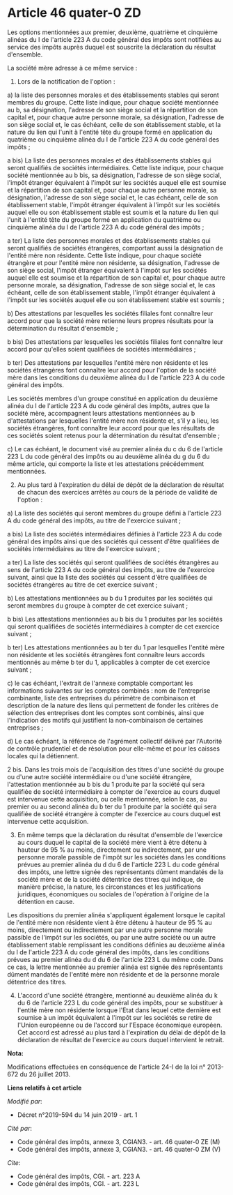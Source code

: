 # Article 46 quater-0 ZD

Les options mentionnées aux premier, deuxième, quatrième et cinquième alinéas du I de l'article 223 A du code général des
impôts sont notifiées au service des impôts auprès duquel est souscrite la déclaration du résultat d'ensemble.

La société mère adresse à ce même service :

1. Lors de la notification de l'option :

a) la liste des personnes morales et des établissements stables qui seront membres du groupe. Cette liste indique, pour
chaque société mentionnée au b, sa désignation, l'adresse de son siège social et la répartition de son capital et, pour
chaque autre personne morale, sa désignation, l'adresse de son siège social et, le cas échéant, celle de son établissement
stable, et la nature du lien qui l'unit à l'entité tête du groupe formé en application du quatrième ou cinquième alinéa du I
de l'article 223 A du code général des impôts ;

a bis) La liste des personnes morales et des établissements stables qui seront qualifiés de sociétés intermédiaires. Cette
liste indique, pour chaque société mentionnée au b bis, sa désignation, l'adresse de son siège social, l'impôt étranger
équivalent à l'impôt sur les sociétés auquel elle est soumise et la répartition de son capital et, pour chaque autre personne
morale, sa désignation, l'adresse de son siège social et, le cas échéant, celle de son établissement stable, l'impôt étranger
équivalent à l'impôt sur les sociétés auquel elle ou son établissement stable est soumis et la nature du lien qui l'unit à
l'entité tête du groupe formé en application du quatrième ou cinquième alinéa du I de l'article 223 A du code général des
impôts ;

a ter) La liste des personnes morales et des établissements stables qui seront qualifiés de sociétés étrangères, comportant
aussi la désignation de l'entité mère non résidente. Cette liste indique, pour chaque société étrangère et pour l'entité mère
non résidente, sa désignation, l'adresse de son siège social, l'impôt étranger équivalent à l'impôt sur les sociétés auquel
elle est soumise et la répartition de son capital et, pour chaque autre personne morale, sa désignation, l'adresse de son
siège social et, le cas échéant, celle de son établissement stable, l'impôt étranger équivalent à l'impôt sur les sociétés
auquel elle ou son établissement stable est soumis ;

b) Des attestations par lesquelles les sociétés filiales font connaître leur accord pour que la société mère retienne leurs
propres résultats pour la détermination du résultat d'ensemble ;

b bis) Des attestations par lesquelles les sociétés filiales font connaître leur accord pour qu'elles soient qualifiées de
sociétés intermédiaires ;

b ter) Des attestations par lesquelles l'entité mère non résidente et les sociétés étrangères font connaître leur accord pour
l'option de la société mère dans les conditions du deuxième alinéa du I de l'article 223 A du code général des impôts.

Les sociétés membres d'un groupe constitué en application du deuxième alinéa du I de l'article 223 A du code général des
impôts, autres que la société mère, accompagnent leurs attestations mentionnées au b d'attestations par lesquelles l'entité
mère non résidente et, s'il y a lieu, les sociétés étrangères, font connaître leur accord pour que les résultats de ces
sociétés soient retenus pour la détermination du résultat d'ensemble ;

c) Le cas échéant, le document visé au premier alinéa du c du 6 de l'article 223 L du code général des impôts ou au deuxième
alinéa du g du 6 du même article, qui comporte la liste et les attestations précédemment mentionnées.

2. Au plus tard à l'expiration du délai de dépôt de la déclaration de résultat de chacun des exercices arrêtés au cours de la
période de validité de l'option :

a) La liste des sociétés qui seront membres du groupe défini à l'article 223 A du code général des impôts, au titre de
l'exercice suivant ;

a bis) La liste des sociétés intermédiaires définies à l'article 223 A du code général des impôts ainsi que des sociétés qui
cessent d'être qualifiées de sociétés intermédiaires au titre de l'exercice suivant ;

a ter) La liste des sociétés qui seront qualifiées de sociétés étrangères au sens de l'article 223 A du code général des
impôts, au titre de l'exercice suivant, ainsi que la liste des sociétés qui cessent d'être qualifiées de sociétés étrangères
au titre de cet exercice suivant ;

b) Les attestations mentionnées au b du 1 produites par les sociétés qui seront membres du groupe à compter de cet exercice
suivant ;

b bis) Les attestations mentionnées au b bis du 1 produites par les sociétés qui seront qualifiées de sociétés intermédiaires
à compter de cet exercice suivant ;

b ter) Les attestations mentionnées au b ter du 1 par lesquelles l'entité mère non résidente et les sociétés étrangères font
connaître leurs accords mentionnés au même b ter du 1, applicables à compter de cet exercice suivant ;

c) le cas échéant, l'extrait de l'annexe comptable comportant les informations suivantes sur les comptes combinés : nom de
l'entreprise combinante, liste des entreprises du périmètre de combinaison et description de la nature des liens qui
permettent de fonder les critères de sélection des entreprises dont les comptes sont combinés, ainsi que l'indication des
motifs qui justifient la non-combinaison de certaines entreprises ;

d) Le cas échéant, la référence de l'agrément collectif délivré par l'Autorité de contrôle prudentiel et de résolution pour
elle-même et pour les caisses locales qui la détiennent.

2 bis. Dans les trois mois de l'acquisition des titres d'une société du groupe ou d'une autre société intermédiaire ou d'une
société étrangère, l'attestation mentionnée au b bis du 1 produite par la société qui sera qualifiée de société intermédiaire
à compter de l'exercice au cours duquel est intervenue cette acquisition, ou celle mentionnée, selon le cas, au premier ou au
second alinéa du b ter du 1 produite par la société qui sera qualifiée de société étrangère à compter de l'exercice au cours
duquel est intervenue cette acquisition.

3. En même temps que la déclaration du résultat d'ensemble de l'exercice au cours duquel le capital de la société mère vient
à être détenu à hauteur de 95 % au moins, directement ou indirectement, par une personne morale passible de l'impôt sur les
sociétés dans les conditions prévues au premier alinéa du d du 6 de l'article 223 L du code général des impôts, une lettre
signée des représentants dûment mandatés de la société mère et de la société détentrice des titres qui indique, de manière
précise, la nature, les circonstances et les justifications juridiques, économiques ou sociales de l'opération à l'origine de
la détention en cause.

Les dispositions du premier alinéa s'appliquent également lorsque le capital de l'entité mère non résidente vient à être
détenu à hauteur de 95 % au moins, directement ou indirectement par une autre personne morale passible de l'impôt sur les
sociétés, ou par une autre société ou un autre établissement stable remplissant les conditions définies au deuxième alinéa du
I de l'article 223 A du code général des impôts, dans les conditions prévues au premier alinéa du d du 6 de l'article 223 L
du même code. Dans ce cas, la lettre mentionnée au premier alinéa est signée des représentants dûment mandatés de l'entité
mère non résidente et de la personne morale détentrice des titres.

4. L'accord d'une société étrangère, mentionné au deuxième alinéa du k du 6 de l'article 223 L du code général des impôts,
pour se substituer à l'entité mère non résidente lorsque l'Etat dans lequel cette dernière est soumise à un impôt équivalent
à l'impôt sur les sociétés se retire de l'Union européenne ou de l'accord sur l'Espace économique européen. Cet accord est
adressé au plus tard à l'expiration du délai de dépôt de la déclaration de résultat de l'exercice au cours duquel intervient
le retrait.

**Nota:**

Modifications effectuées en conséquence de l'article 24-I de la loi n° 2013-672 du 26 juillet 2013.

**Liens relatifs à cet article**

_Modifié par_:

  - Décret n°2019-594 du 14 juin 2019 - art. 1

_Cité par_:

  - Code général des impôts, annexe 3, CGIAN3. - art. 46 quater-0 ZE (M)
  - Code général des impôts, annexe 3, CGIAN3. - art. 46 quater-0 ZM (V)

_Cite_:

  - Code général des impôts, CGI. - art. 223 A
  - Code général des impôts, CGI. - art. 223 L
